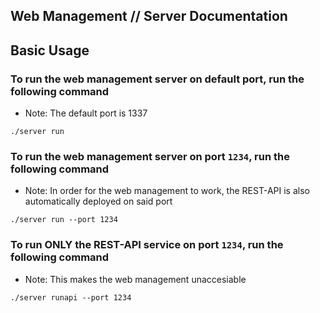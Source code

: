 ## Web Management // Server Documentation

## Basic Usage

### To run the web management server on default port, run the following command
- Note: The default port is 1337

```./server run```

### To run the web management server on port `1234`, run the following command
- Note: In order for the web management to work, the REST-API is also automatically deployed on said port

```./server run --port 1234```

### To run **ONLY** the REST-API service on port `1234`, run the following command
- Note: This makes the web management unaccesiable

```./server runapi --port 1234```

